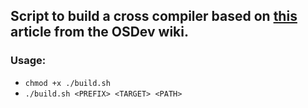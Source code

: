 ## Script to build a cross compiler based on [this](https://wiki.osdev.org/GCC_Cross-Compiler) article from the OSDev wiki.

### Usage:
* `chmod +x ./build.sh`
* `./build.sh <PREFIX> <TARGET> <PATH>`
